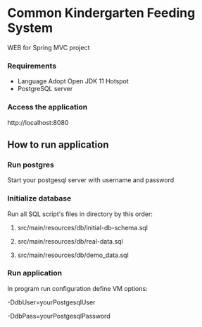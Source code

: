 # Common Kindergarten Feeding System
WEB for Spring MVC project

### Requirements
* Language Adopt Open JDK 11 Hotspot
* PostgreSQL server

### Access the application
http://localhost:8080

## How to run application

### Run postgres

Start your postgesql server with username and password

### Initialize database

Run all SQL script's files in directory by this order:

1.  src/main/resources/db/initial-db-schema.sql

2.  src/main/resources/db/real-data.sql

3.  src/main/resources/db/demo_data.sql


### Run application

In program run configuration define VM options:

-DdbUser=yourPostgesqlUser 

-DdbPass=yourPostgesqlPassword
